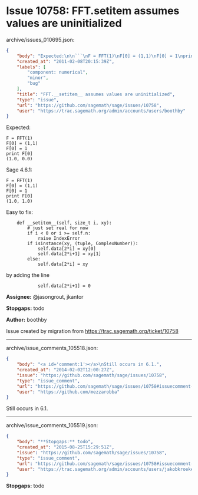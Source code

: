 # Issue 10758: FFT.__setitem__ assumes values are uninitialized

archive/issues_010695.json:
```json
{
    "body": "Expected:\n\n```\nF = FFT(1)\nF[0] = (1,1)\nF[0] = 1\nprint F[0]\n(1.0, 0.0)\n```\n\nSage 4.6.1:\n\n```\nF = FFT(1)\nF[0] = (1,1)\nF[0] = 1\nprint F[0]\n(1.0, 1.0)\n```\n\nEasy to fix:\n\n```\n    def __setitem__(self, size_t i, xy):\n        # just set real for now\n        if i < 0 or i >= self.n:\n            raise IndexError\n        if isinstance(xy, (tuple, ComplexNumber)):\n            self.data[2*i] = xy[0]\n            self.data[2*i+1] = xy[1]\n        else:\n            self.data[2*i] = xy\n```\n\nby adding the line\n\n```\n            self.data[2*i+1] = 0\n```\n\n**Assignee:** @jasongrout, jkantor\n\n**Stopgaps:** todo\n\n**Author:** boothby\n\nIssue created by migration from https://trac.sagemath.org/ticket/10758\n\n",
    "created_at": "2011-02-08T20:15:39Z",
    "labels": [
        "component: numerical",
        "minor",
        "bug"
    ],
    "title": "FFT.__setitem__ assumes values are uninitialized",
    "type": "issue",
    "url": "https://github.com/sagemath/sage/issues/10758",
    "user": "https://trac.sagemath.org/admin/accounts/users/boothby"
}
```
Expected:

```
F = FFT(1)
F[0] = (1,1)
F[0] = 1
print F[0]
(1.0, 0.0)
```

Sage 4.6.1:

```
F = FFT(1)
F[0] = (1,1)
F[0] = 1
print F[0]
(1.0, 1.0)
```

Easy to fix:

```
    def __setitem__(self, size_t i, xy):
        # just set real for now
        if i < 0 or i >= self.n:
            raise IndexError
        if isinstance(xy, (tuple, ComplexNumber)):
            self.data[2*i] = xy[0]
            self.data[2*i+1] = xy[1]
        else:
            self.data[2*i] = xy
```

by adding the line

```
            self.data[2*i+1] = 0
```

**Assignee:** @jasongrout, jkantor

**Stopgaps:** todo

**Author:** boothby

Issue created by migration from https://trac.sagemath.org/ticket/10758





---

archive/issue_comments_105518.json:
```json
{
    "body": "<a id='comment:1'></a>\nStill occurs in 6.1.",
    "created_at": "2014-02-02T12:00:27Z",
    "issue": "https://github.com/sagemath/sage/issues/10758",
    "type": "issue_comment",
    "url": "https://github.com/sagemath/sage/issues/10758#issuecomment-105518",
    "user": "https://github.com/mezzarobba"
}
```

<a id='comment:1'></a>
Still occurs in 6.1.



---

archive/issue_comments_105519.json:
```json
{
    "body": "**Stopgaps:** todo",
    "created_at": "2015-08-25T15:29:51Z",
    "issue": "https://github.com/sagemath/sage/issues/10758",
    "type": "issue_comment",
    "url": "https://github.com/sagemath/sage/issues/10758#issuecomment-105519",
    "user": "https://trac.sagemath.org/admin/accounts/users/jakobkroeker"
}
```

**Stopgaps:** todo
